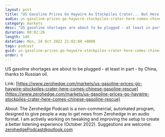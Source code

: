 ```yaml
---
layout: post
title: "US Gasoline Prices Go Haywire As Stockpiles Crater... But Here Comes China To The Rescue"
audio: us-gasoline-prices-go-haywire-stockpiles-crater-here-comes-chinese-gasoline-rescue-0
category: markets
desc: "US gasoline shortages are about to be plugged - at least in part - by China, thanks to Russian oil."
duration: 00:02:26
length: 146
datetime: Mon, 24 Oct 2022 21:02:00 +0000
tags: podcast
guid: us-gasoline-prices-go-haywire-stockpiles-crater-here-comes-chinese-gasoline-rescue-0
order: 0
---
```

US gasoline shortages are about to be plugged - at least in part - by China, thanks to Russian oil.

Link: [https://www.zerohedge.com/markets/us-gasoline-prices-go-haywire-stockpiles-crater-here-comes-chinese-gasoline-rescue](https://www.zerohedge.com/markets/us-gasoline-prices-go-haywire-stockpiles-crater-here-comes-chinese-gasoline-rescue)

About: The Zerohedge Podcast is a non-commercial, automated program, designed to give people a way to get news from Zerohedge in an audio format.  I am actively working on tweaking and improving the setup to create a better listening experience (October 2022).  Suggestions are welcome: [zerohedgePodcast@outlook.com](mailto:zerohedgePodcast@outlook.com)